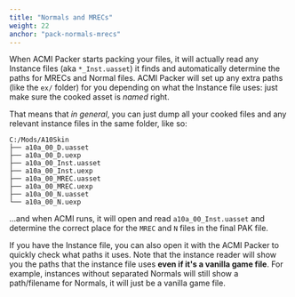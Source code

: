 ```yaml
---
title: "Normals and MRECs"
weight: 22
anchor: "pack-normals-mrecs"
---
```


When ACMI Packer starts packing your files, it will actually read any Instance files (aka `*_Inst.uasset`) it finds and automatically determine the paths for MRECs and Normal files. ACMI Packer will set up any extra paths (like the `ex/` folder) for you depending on what the Instance file uses: just make sure the cooked asset is *named* right.

That means that *in general*, you can just dump all your cooked files and any relevant instance files in the same folder, like so:

```text
C:/Mods/A10Skin
├── a10a_00_D.uasset
├── a10a_00_D.uexp
├── a10a_00_Inst.uasset
├── a10a_00_Inst.uexp
├── a10a_00_MREC.uasset
├── a10a_00_MREC.uexp
├── a10a_00_N.uasset
└── a10a_00_N.uexp

```

...and when ACMI runs, it will open and read `a10a_00_Inst.uasset` and determine the correct place for the `MREC` and `N` files in the final PAK file.

If you have the Instance file, you can also open it with the ACMI Packer to quickly check what paths it uses. Note that the instance reader will show you the paths that the instance file uses **even if it's a vanilla game file**. For example, instances without separated Normals will still show a path/filename for Normals, it will just be a vanilla game file.